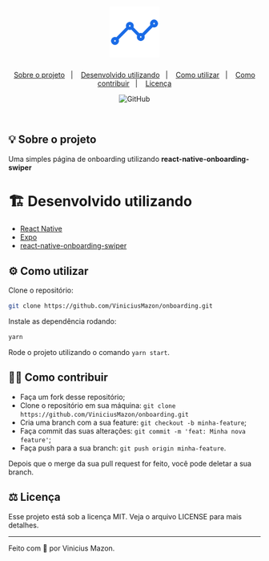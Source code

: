 <h1 align="center">
    <img alt="Onboarding" title="Onboarding" src="docs/logo.png"  width="20%"/>
</h1>
<p align="center">
  <a href="#-sobre-o-projeto">Sobre o projeto</a>&nbsp;&nbsp;&nbsp;|&nbsp;&nbsp;&nbsp;
  <a href="#-desenvolvido-utilizando">Desenvolvido utilizando</a>&nbsp;&nbsp;&nbsp;|&nbsp;&nbsp;&nbsp;
  <a href="#-como-utilizar">Como utilizar</a>&nbsp;&nbsp;&nbsp;|&nbsp;&nbsp;&nbsp;
  <a href="#-como-contribuir">Como contribuir</a>&nbsp;&nbsp;&nbsp;|&nbsp;&nbsp;&nbsp;
  <a href="#-licença">Licença</a>
</p>
<p align="center">
	<img alt="GitHub" src="">
</p>

</br>



## 💡 Sobre o projeto

Uma simples página de onboarding utilizando **react-native-onboarding-swiper**



# 🏗️ Desenvolvido utilizando

* [React Native](https://reactnative.dev)
* [Expo](https://expo.io)
* [react-native-onboarding-swiper](https://github.com/jfilter/react-native-onboarding-swiper)



## ⚙️ Como utilizar

Clone o repositório:

```bash
git clone https://github.com/ViniciusMazon/onboarding.git
```

Instale as dependência rodando:

```bash
yarn
```

Rode o projeto utilizando o comando ``yarn start``.



## 🖖🏻 Como contribuir

- Faça um fork desse repositório;
- Clone o repositório em sua máquina: `git clone https://github.com/ViniciusMazon/onboarding.git`
- Cria uma branch com a sua feature: `git checkout -b minha-feature`;
- Faça commit das suas alterações: `git commit -m 'feat: Minha nova feature'`;
- Faça push para a sua branch: `git push origin minha-feature`.

Depois que o merge da sua pull request for feito, você pode deletar a sua branch.



## ⚖️ Licença

Esse projeto está sob a licença MIT. Veja o arquivo LICENSE para mais detalhes.



---

Feito com 🖤 por Vinicius Mazon.